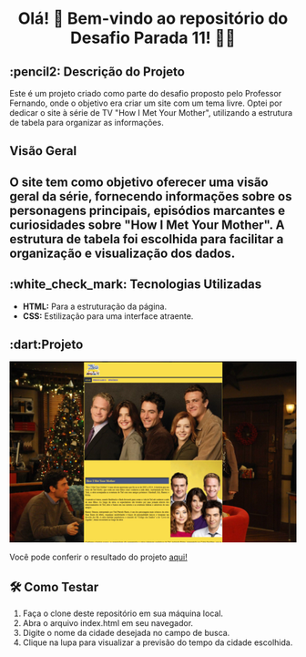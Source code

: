 <div align="center">

# Olá! 👋 Bem-vindo ao repositório do Desafio Parada 11! 🚀🌟 </div>

<h2>:pencil2: Descrição do Projeto</h2>

<p>Este é um projeto criado como parte do desafio proposto pelo Professor Fernando, onde o objetivo era criar um site com um tema livre. Optei por dedicar o site à série de TV "How I Met Your Mother", utilizando a estrutura de tabela para organizar as informações.</p>

<h2> Visão Geral <h2>
<p>O site tem como objetivo oferecer uma visão geral da série, fornecendo informações sobre os personagens principais, episódios marcantes e curiosidades sobre "How I Met Your Mother". A estrutura de tabela foi escolhida para facilitar a organização e visualização dos dados.</p>

<h2>:white_check_mark: Tecnologias Utilizadas </h2>
<ul>
  <li><strong>HTML:</strong> Para a estruturação da página.</li>
  <li><strong> CSS:</strong> Estilização para uma interface atraente.</li>
</ul>

<h2>:dart:Projeto </h2>
 <img src="./src/img/site.jpg">

Você pode conferir o resultado do projeto
 <a href=""> aqui!</a>

 <h2>🛠️ Como Testar</h2>
<ol>
  <li>Faça o clone deste repositório em sua máquina local.</li>
  <li>Abra o arquivo index.html em seu navegador.</li>
  <li>Digite o nome da cidade desejada no campo de busca.</li>
  <li>Clique na lupa para visualizar a previsão do tempo da cidade escolhida.</li>
</ol>
